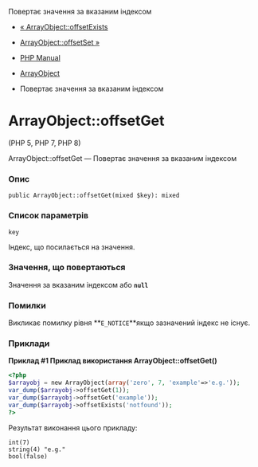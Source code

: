 Повертає значення за вказаним індексом

-   [« ArrayObject::offsetExists](arrayobject.offsetexists.md)
    
-   [ArrayObject::offsetSet »](arrayobject.offsetset.md)
    
-   [PHP Manual](index.md)
    
-   [ArrayObject](class.arrayobject.md)
    
-   Повертає значення за вказаним індексом
    

# ArrayObject::offsetGet

(PHP 5, PHP 7, PHP 8)

ArrayObject::offsetGet — Повертає значення за вказаним індексом

### Опис

```methodsynopsis
public ArrayObject::offsetGet(mixed $key): mixed
```

### Список параметрів

`key`

Індекс, що посилається на значення.

### Значення, що повертаються

Значення за вказаним індексом або **`null`**

### Помилки

Викликає помилку рівня \*\*`E_NOTICE`\*\*якщо зазначений індекс не існує.

### Приклади

**Приклад #1 Приклад використання **ArrayObject::offsetGet()****

```php
<?php
$arrayobj = new ArrayObject(array('zero', 7, 'example'=>'e.g.'));
var_dump($arrayobj->offsetGet(1));
var_dump($arrayobj->offsetGet('example'));
var_dump($arrayobj->offsetExists('notfound'));
?>
```

Результат виконання цього прикладу:

```
int(7)
string(4) "e.g."
bool(false)
```